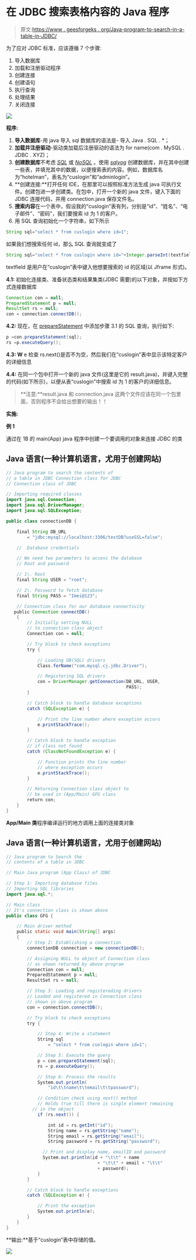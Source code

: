 # 在 JDBC 搜索表格内容的 Java 程序

> 原文:[https://www . geesforgeks . org/Java-program-to-search-in-a-table-in-JDBC/](https://www.geeksforgeeks.org/java-program-to-search-the-contents-of-a-table-in-jdbc/)

为了应对 JDBC 标准，应该遵循 7 个步骤:

1.  导入数据库
2.  加载和注册驱动程序
3.  创建连接
4.  创建语句
5.  执行查询
6.  处理结果
7.  关闭连接

![](img/a3de303cf281f8f0b5dc596b68968c1d.png)

**程序:**

1.  **导入数据库**-用 java 导入 sql 数据库的语法是-
    导入 Java . SQL . *；
2.  **加载并注册驱动**-驱动类加载后注册驱动的语法为
    for name(com . MySQL . JDBC . XYZ)；
3.  **创建数据库**不考虑 [*SQL*](https://www.geeksforgeeks.org/sql-tutorial/) 或 [*NoSQL*](https://www.geeksforgeeks.org/introduction-to-nosql/) 。使用 [*sqlyog*](https://www.geeksforgeeks.org/how-to-update-contents-of-a-table-using-jdbc-connection/amp/?ref=rp) 创建数据库，并在其中创建一些表，并填充其中的数据，以便搜索表的内容。例如，数据库名为“hotelman”，表名为“cuslogin”和“adminlogin”。
4.  **创建连接:**打开任何 IDE，在那里可以按照标准方法生成 java 可执行文件。创建包进一步创建类。在包中，打开一个新的 java 文件，键入下面的 JDBC 连接代码，并用 connection.java 保存文件名。
5.  **搜索内容**在一个表中，假设我的“cuslogin”表有列，分别是“id”、“姓名”、“电子邮件”、“密码”，我们要搜索 id 为 1 的客户。
6.  用 SQL 查询初始化一个字符串，如下所示

```java
String sql="select * from cuslogin where id=1";
```

如果我们想搜索任何 id，那么 SQL 查询就变成了

```java
String sql="select * from cuslogin where id="+Integer.parseInt(textfield.getText());
```

textfield 是用户在“cuslogin”表中键入他想要搜索的 id 的区域(以 Jframe 形式)。

**4.1:** 初始化连接类、准备状态类和结果集类(JDBC 需要)的以下对象，并按如下方式连接数据库

```java
Connection con = null;
PreparedStatement p = null;
ResultSet rs = null;
con = connection.connectDB();
```

**4.2:** 现在，在 [prepareStatement](https://www.geeksforgeeks.org/how-to-use-preparedstatement-in-java/) 中添加步骤 3.1 的 SQL 查询，执行如下:

```java
p =con.prepareStatement(sql);
rs =p.executeQuery();
```

**4.3: W** e 检查 rs.next()是否不为空，然后我们在“cuslogin”表中显示该特定客户的详细信息

**4.4:** 在同一个包中打开一个新的 java 文件(这里是它的 result.java)，并键入完整的代码(如下所示)，以便从表“cuslogin”中搜索 id 为 1 的客户的详细信息。

> **注意:**result.java 和 connection.java 这两个文件应该在同一个包里面，否则程序不会给出想要的输出！！

**实施:**

**例 1**

通过在 1B 的 main(App) java 程序中创建一个要调用的对象来连接 JDBC 的类

## Java 语言(一种计算机语言，尤用于创建网站)

```java
// Java program to search the contents of
// a table in JDBC Connection class for JDBC
// Connection class of JDBC

// Importing required classes
import java.sql.Connection;
import java.sql.DriverManager;
import java.sql.SQLException;

public class connectionDB {

    final String DB_URL
        = "jdbc:mysql://localhost:3306/testDB?useSSL=false";

    //  Database credentials

    // We need two parameters to access the database
    // Root and password

    // 1\. Root
    final String USER = "root";

    // 2\. Password to fetch database
    final String PASS = "Imei@123";

    // Connection class for our database connectivity
   public Connection connectDB()
    {
        // Initially setting NULL
        // to connection class object
        Connection con = null;

        // Try block to check exceptions
        try {

            // Loading DB(SQL) drivers
            Class.forName("com.mysql.cj.jdbc.Driver");

            // Registering SQL drivers
            con = DriverManager.getConnection(DB_URL, USER,
                                              PASS);
        }

        // Catch block to handle database exceptions
        catch (SQLException e) {

            // Print the line number where exception occurs
            e.printStackTrace();
        }

        // Catch block to handle exception
        // if class not found
        catch (ClassNotFoundException e) {

            // Function prints the line number
            // where exception occurs
            e.printStackTrace();
        }

        // Returning Connection class object to
        // be used in (App/Main) GFG class
        return con;
    }
}
```

**App/Main 类**程序编译运行的地方调用上面的连接类对象

## Java 语言(一种计算机语言，尤用于创建网站)

```java
// Java program to Search the
// contents of a table in JDBC

// Main Java program (App Class) of JDBC

// Step 1: Importing database files
// Importing SQL libraries
import java.sql.*;

// Main class
// It's connection class is shown above
public class GFG {

    // Main driver method
    public static void main(String[] args)
    {
        // Step 2: Establishing a connection
        connectionDB connection = new connectionDB();

        // Assigning NULL to object of Connection class
        // as shown returned by above program
        Connection con = null;
        PreparedStatement p = null;
        ResultSet rs = null;

        // Step 3: Loading and registereding drivers
        // Loaded and registered in Connection class
        // shown in above program
        con = connection.connectDB();

        // Try block to check exceptions
        try {

            // Step 4: Write a statement
            String sql
                = "select * from cuslogin where id=1";

            // Step 5: Execute the query
            p = con.prepareStatement(sql);
            rs = p.executeQuery();

            // Step 6: Process the results
            System.out.println(
                "id\t\tname\t\temail\t\tpassword");

            // Condition check using next() method
            // Holds true till there is single element remaining
          // in the object
            if (rs.next()) {

                int id = rs.getInt("id");
                String name = rs.getString("name");
                String email = rs.getString("email");
                String password = rs.getString("password");

              // Print and display name, emailID and password
              System.out.println(id + "\t\t" + name
                                   + "\t\t" + email + "\t\t"
                                   + password);
            }
        }

        // Catch block to handle exceptions
        catch (SQLException e) {

            // Print the exception
            System.out.println(e);
        }
    }
}
```

**输出:**基于“cuslogin”表中存储的值。

![](img/23dfd5b95e3bfc3ead37f574356a63bf.png)